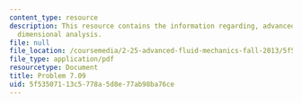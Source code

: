```yaml
---
content_type: resource
description: This resource contains the information regarding, advanced fluid mechanics,
  dimensional analysis.
file: null
file_location: /coursemedia/2-25-advanced-fluid-mechanics-fall-2013/5f53507113c5778a5d8e77ab98ba76ce_MIT2_25F13_Shapi7.09_Prob.pdf
file_type: application/pdf
resourcetype: Document
title: Problem 7.09
uid: 5f535071-13c5-778a-5d8e-77ab98ba76ce
---
```

